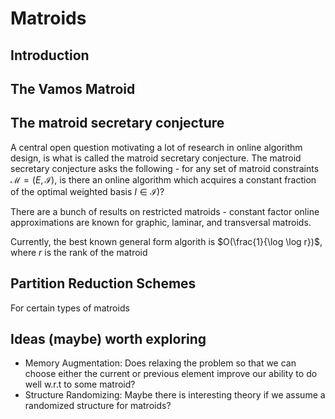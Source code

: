 # Matroids 


## Introduction


## The Vamos Matroid 

## The matroid secretary conjecture 

A central open question motivating a lot of research in online algorithm design, is what is called the matroid secretary conjecture. The matroid secretary conjecture asks the following - for any set of matroid constraints $\mathcal{M} = (E, \mathcal{I})$, is there an online algorithm which acquires a constant fraction of the optimal weighted basis $I \in \mathcal{I})$? 

There are a bunch of results on restricted matroids - constant factor online approximations are known for graphic, laminar, and transversal matroids. 

Currently, the best known general form algorith is $O(\frac{1}{\log \log r})$, where $r$ is the rank of the matroid

## Partition Reduction Schemes 

For certain types of matroids 


## Ideas (maybe) worth exploring

- Memory Augmentation: Does relaxing the problem so that we can choose either the current or previous element improve our ability to do well w.r.t to some matroid? 
- Structure Randomizing: Maybe there is interesting theory if we assume a randomized structure for matroids? 

